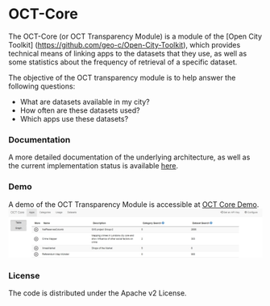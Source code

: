 # OCT-Core

The OCT-Core (or OCT Transparency Module) is a module of the [Open City Toolkit] (https://github.com/geo-c/Open-City-Toolkit), which provides technical means of linking apps to the datasets that they use, as well as some statistics about the frequency of retrieval of a specific dataset.

The objective of the OCT transparency module is to help answer the following questions: 
+ What are datasets available in my city? 
+ How often are these datasets used? 
+ Which apps use these datasets? 

### Documentation
A more detailed documentation of the underlying architecture, as well as the current implementation status is available [here](http://giv-oct.uni-muenster.de:8080/docs/).

### Demo
A demo of the OCT Transparency Module is accessible at [OCT Core Demo](http://giv-oct.uni-muenster.de:8080/).  
![OCT-Core](/images/OCT-Core.jpg)

### License
The code is distributed under the Apache v2 License.
